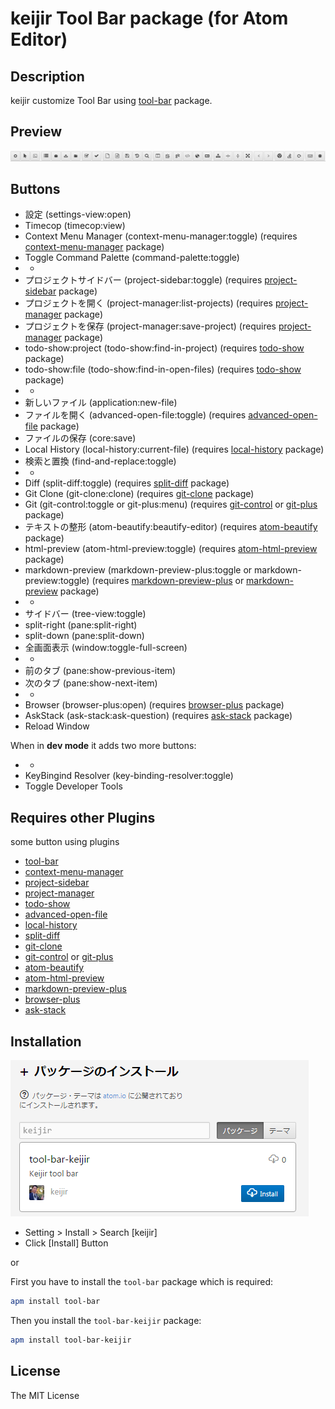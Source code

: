 # keijir Tool Bar package (for Atom Editor)

## Description
keijir customize Tool Bar using [tool-bar](https://atom.io/packages/tool-bar) package.

## Preview
![Screenshot](https://github.com/keijir/atom-tool-bar-keijir/raw/master/screenshot.png)

## Buttons
* 設定 (settings-view:open)
* Timecop (timecop:view)
* Context Menu Manager (context-menu-manager:toggle) (requires [context-menu-manager](https://atom.io/packages/context-menu-manager) package)
* Toggle Command Palette (command-palette:toggle)
* -
* プロジェクトサイドバー (project-sidebar:toggle) (requires [project-sidebar](https://atom.io/packages/project-sidebar) package)
* プロジェクトを開く (project-manager:list-projects) (requires [project-manager](https://atom.io/packages/project-manager) package)
* プロジェクトを保存 (project-manager:save-project) (requires [project-manager](https://atom.io/packages/project-manager) package)
* todo-show:project (todo-show:find-in-project) (requires [todo-show](https://atom.io/packages/todo-show) package)
* todo-show:file (todo-show:find-in-open-files) (requires [todo-show](https://atom.io/packages/todo-show) package)
* -
* 新しいファイル (application:new-file)
* ファイルを開く (advanced-open-file:toggle) (requires [advanced-open-file](https://atom.io/packages/advanced-open-file) package)
* ファイルの保存 (core:save)
* Local History (local-history:current-file) (requires [local-history](https://atom.io/packages/local-history) package)
* 検索と置換 (find-and-replace:toggle)
* -
* Diff (split-diff:toggle) (requires [split-diff](https://atom.io/packages/split-diff) package)
* Git Clone (git-clone:clone) (requires [git-clone](https://atom.io/packages/git-clone) package)
* Git (git-control:toggle or git-plus:menu) (requires [git-control](https://atom.io/packages/git-control) or [git-plus](https://atom.io/packages/git-plus) package)
* テキストの整形 (atom-beautify:beautify-editor) (requires [atom-beautify](https://atom.io/packages/atom-beautify) package)
* html-preview (atom-html-preview:toggle) (requires [atom-html-preview](https://atom.io/packages/atom-html-preview) package)
* markdown-preview (markdown-preview-plus:toggle or markdown-preview:toggle) (requires [markdown-preview-plus](https://atom.io/packages/markdown-preview-plus) or [markdown-preview](https://atom.io/packages/markdown-preview) package)
* -
* サイドバー (tree-view:toggle)
* split-right (pane:split-right)
* split-down (pane:split-down)
* 全画面表示 (window:toggle-full-screen)
* -
* 前のタブ (pane:show-previous-item)
* 次のタブ (pane:show-next-item)
* -
* Browser (browser-plus:open) (requires [browser-plus](https://atom.io/packages/browser-plus) package)
* AskStack (ask-stack:ask-question) (requires [ask-stack](https://atom.io/packages/ask-stack) package)
* Reload Window

When in **dev mode** it adds two more buttons:
* -
* KeyBingind Resolver (key-binding-resolver:toggle)
* Toggle Developer Tools

## Requires other Plugins
some button using plugins
* [tool-bar](https://atom.io/packages/tool-bar)
* [context-menu-manager](https://atom.io/packages/context-menu-manager)
* [project-sidebar](https://atom.io/packages/project-sidebar)
* [project-manager](https://atom.io/packages/project-manager)
* [todo-show](https://atom.io/packages/todo-show)
* [advanced-open-file](https://atom.io/packages/advanced-open-file)
* [local-history](https://atom.io/packages/local-history)
* [split-diff](https://atom.io/packages/split-diff)
* [git-clone](https://atom.io/packages/git-clone)
* [git-control](https://atom.io/packages/git-control) or [git-plus](https://atom.io/packages/git-plus)
* [atom-beautify](https://atom.io/packages/atom-beautify)
* [atom-html-preview](https://atom.io/packages/atom-html-preview)
* [markdown-preview-plus](https://atom.io/packages/markdown-preview-plus)
* [browser-plus](https://atom.io/packages/browser-plus)
* [ask-stack](https://atom.io/packages/ask-stack)

## Installation
![Screenshot](https://github.com/keijir/atom-tool-bar-keijir/raw/master/install.png)

* Setting > Install > Search [keijir]
* Click [Install] Button


or


First you have to install the `tool-bar` package which is required:

```bash
apm install tool-bar
```

Then you install the `tool-bar-keijir` package:

```bash
apm install tool-bar-keijir
```

## License
The MIT License

